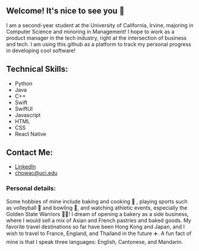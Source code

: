 ## Welcome! It's nice to see you 👋

I am a second-year student at the University of California, Irvine, majoring in Computer Science and minoring in Management! I hope to work as a product manager in the tech industry, right at the intersection of business and tech. I am using this github as a platform to track my personal progress in developing cool software!

## Technical Skills: 
- Python
- Java
- C++
- Swift
- SwiftUI
- Javascript
- HTML
- CSS
- React Native

## Contact Me: 
- [LinkedIn](https://www.linkedin.com/in/alvinachow)
- [chowac@uci.edu](mailto:chowac@uci.edu)


### Personal details: 

Some hobbies of mine include baking and cooking 🍜 , playing sports such as volleyball 🏐 and bowling 🎳, and watching athletic events, especially the Golden State Warriors 💙💛! I dream of opening a bakery as a side business, where I would sell a mix of Asian and French pastries and baked goods. My favorite travel destinations so far have been Hong Kong and Japan, and I wish to travel to France, England, and Thailand in the future ✈️. A fun fact of mine is that I speak three languages: English, Cantonese, and Mandarin.


<!--
**alvinacchow/alvinacchow** is a ✨ _special_ ✨ repository because its `README.md` (this file) appears on your GitHub profile.

Here are some ideas to get you started:

- 🔭 I’m currently working on ...
- 🌱 I’m currently learning ...
- 👯 I’m looking to collaborate on ...
- 🤔 I’m looking for help with ...
- 💬 Ask me about ...
- 📫 How to reach me: ...
- 😄 Pronouns: ...
- ⚡ Fun fact: ...
:i
:q
:q
-->
